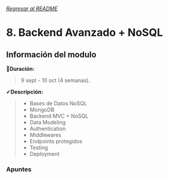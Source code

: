 [*Regresar al README*](https://github.com/PJDev1/mi-block-de-notas/blob/main/README.md)

# 8. Backend Avanzado + NoSQL

## Información del modulo

📅**Duración:** 
> 9 sept - 10 oct (4 semanas).

✔**Descripción:**
> - Bases de Datos NoSQL
> - MongoDB
> - Backend MVC + NoSQL
> - Data Modeling
> - Authentication
> - Middlewares
> - Endpoints protegidos
> - Testing
> - Deployment

### Apuntes 
